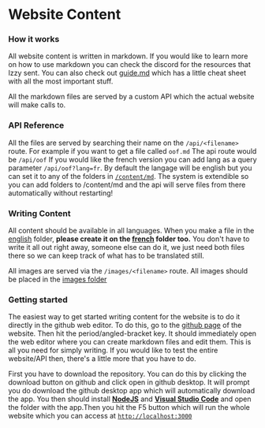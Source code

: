 # Website Content

### How it works
All website content is written in markdown. If you would like to learn more on how to use markdown you can check the discord for the resources that Izzy sent. You can also check out [guide.md](./GUIDE.md) which has a little cheat sheet with all the most important stuff. 

All the markdown files are served by a custom API which the actual website will make calls to. 

### API Reference

All the files are served by searching their name on the ``/api/<filename>`` route. For example if you want to get a file called ``oof.md`` The api route would be ``/api/oof`` If you would like the french version you can add lang as a query parameter ``/api/oof?lang=fr``. By default the langage will be english but you can set it to any of the folders in [``/content/md``](/content/md). The system is extendible so you can add folders to /content/md and the api will serve files from there automatically without restarting!

### Writing Content

All content should be available in all languages. When you make a file in the [english](/content/md/eng) folder, **please create it on the [french](/content/md/fr) folder too.** You don't have to write it all out right away, someone else can do it, we just need both files there so we can keep track of what has to be translated still.

All images are served via the ``/images/<filename>`` route. All images should be placed in the [images folder](/content/md/images)

### Getting started

The easiest way to get started writing  content for the website is to do it directly in the github web editor. To do this, go to the [github page](https://github.com/Dawson-Robotics/Kryptik-2024-Website) of the website. Then hit the period/angled-bracket key. It should immediately open the web editor where you can create markdown files and edit them. This is all you need for simply writing. If you would like to test the entire website/API then, there's a little more that you have to do. 

First you have to download the repository. You can do this by clicking the download button on github and click open in github desktop. It will prompt you do download the github desktop app which will automatically download the app. You then should install [**NodeJS**](https://nodejs.org/en/) and [**Visual Studio Code**](https://code.visualstudio.com/) and open the folder with the app.Then you hit the F5 button which will run the whole website which you can access at [``http://localhost:3000``](http://localhost:3000)
